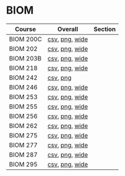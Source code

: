 # BIOM

| Course | Overall | Section |
| ------ | ------- | ------- |
| BIOM 200C | [csv](https://github.com/UCSD-Historical-Enrollment-Data/2025Winter/blob/main/overall/BIOM%20200C.csv), [png](https://raw.githubusercontent.com/UCSD-Historical-Enrollment-Data/2025Winter/main/plot_overall/BIOM%20200C.png), [wide](https://raw.githubusercontent.com/UCSD-Historical-Enrollment-Data/2025Winter/main/plot_overall_wide/BIOM%20200C.png) |  |
| BIOM 202 | [csv](https://github.com/UCSD-Historical-Enrollment-Data/2025Winter/blob/main/overall/BIOM%20202.csv), [png](https://raw.githubusercontent.com/UCSD-Historical-Enrollment-Data/2025Winter/main/plot_overall/BIOM%20202.png), [wide](https://raw.githubusercontent.com/UCSD-Historical-Enrollment-Data/2025Winter/main/plot_overall_wide/BIOM%20202.png) |  |
| BIOM 203B | [csv](https://github.com/UCSD-Historical-Enrollment-Data/2025Winter/blob/main/overall/BIOM%20203B.csv), [png](https://raw.githubusercontent.com/UCSD-Historical-Enrollment-Data/2025Winter/main/plot_overall/BIOM%20203B.png), [wide](https://raw.githubusercontent.com/UCSD-Historical-Enrollment-Data/2025Winter/main/plot_overall_wide/BIOM%20203B.png) |  |
| BIOM 218 | [csv](https://github.com/UCSD-Historical-Enrollment-Data/2025Winter/blob/main/overall/BIOM%20218.csv), [png](https://raw.githubusercontent.com/UCSD-Historical-Enrollment-Data/2025Winter/main/plot_overall/BIOM%20218.png), [wide](https://raw.githubusercontent.com/UCSD-Historical-Enrollment-Data/2025Winter/main/plot_overall_wide/BIOM%20218.png) |  |
| BIOM 242 | [csv](https://github.com/UCSD-Historical-Enrollment-Data/2025Winter/blob/main/overall/BIOM%20242.csv), [png](https://raw.githubusercontent.com/UCSD-Historical-Enrollment-Data/2025Winter/main/plot_overall/BIOM%20242.png) |  |
| BIOM 246 | [csv](https://github.com/UCSD-Historical-Enrollment-Data/2025Winter/blob/main/overall/BIOM%20246.csv), [png](https://raw.githubusercontent.com/UCSD-Historical-Enrollment-Data/2025Winter/main/plot_overall/BIOM%20246.png), [wide](https://raw.githubusercontent.com/UCSD-Historical-Enrollment-Data/2025Winter/main/plot_overall_wide/BIOM%20246.png) |  |
| BIOM 253 | [csv](https://github.com/UCSD-Historical-Enrollment-Data/2025Winter/blob/main/overall/BIOM%20253.csv), [png](https://raw.githubusercontent.com/UCSD-Historical-Enrollment-Data/2025Winter/main/plot_overall/BIOM%20253.png), [wide](https://raw.githubusercontent.com/UCSD-Historical-Enrollment-Data/2025Winter/main/plot_overall_wide/BIOM%20253.png) |  |
| BIOM 255 | [csv](https://github.com/UCSD-Historical-Enrollment-Data/2025Winter/blob/main/overall/BIOM%20255.csv), [png](https://raw.githubusercontent.com/UCSD-Historical-Enrollment-Data/2025Winter/main/plot_overall/BIOM%20255.png), [wide](https://raw.githubusercontent.com/UCSD-Historical-Enrollment-Data/2025Winter/main/plot_overall_wide/BIOM%20255.png) |  |
| BIOM 256 | [csv](https://github.com/UCSD-Historical-Enrollment-Data/2025Winter/blob/main/overall/BIOM%20256.csv), [png](https://raw.githubusercontent.com/UCSD-Historical-Enrollment-Data/2025Winter/main/plot_overall/BIOM%20256.png), [wide](https://raw.githubusercontent.com/UCSD-Historical-Enrollment-Data/2025Winter/main/plot_overall_wide/BIOM%20256.png) |  |
| BIOM 262 | [csv](https://github.com/UCSD-Historical-Enrollment-Data/2025Winter/blob/main/overall/BIOM%20262.csv), [png](https://raw.githubusercontent.com/UCSD-Historical-Enrollment-Data/2025Winter/main/plot_overall/BIOM%20262.png), [wide](https://raw.githubusercontent.com/UCSD-Historical-Enrollment-Data/2025Winter/main/plot_overall_wide/BIOM%20262.png) |  |
| BIOM 275 | [csv](https://github.com/UCSD-Historical-Enrollment-Data/2025Winter/blob/main/overall/BIOM%20275.csv), [png](https://raw.githubusercontent.com/UCSD-Historical-Enrollment-Data/2025Winter/main/plot_overall/BIOM%20275.png), [wide](https://raw.githubusercontent.com/UCSD-Historical-Enrollment-Data/2025Winter/main/plot_overall_wide/BIOM%20275.png) |  |
| BIOM 277 | [csv](https://github.com/UCSD-Historical-Enrollment-Data/2025Winter/blob/main/overall/BIOM%20277.csv), [png](https://raw.githubusercontent.com/UCSD-Historical-Enrollment-Data/2025Winter/main/plot_overall/BIOM%20277.png), [wide](https://raw.githubusercontent.com/UCSD-Historical-Enrollment-Data/2025Winter/main/plot_overall_wide/BIOM%20277.png) |  |
| BIOM 287 | [csv](https://github.com/UCSD-Historical-Enrollment-Data/2025Winter/blob/main/overall/BIOM%20287.csv), [png](https://raw.githubusercontent.com/UCSD-Historical-Enrollment-Data/2025Winter/main/plot_overall/BIOM%20287.png), [wide](https://raw.githubusercontent.com/UCSD-Historical-Enrollment-Data/2025Winter/main/plot_overall_wide/BIOM%20287.png) |  |
| BIOM 295 | [csv](https://github.com/UCSD-Historical-Enrollment-Data/2025Winter/blob/main/overall/BIOM%20295.csv), [png](https://raw.githubusercontent.com/UCSD-Historical-Enrollment-Data/2025Winter/main/plot_overall/BIOM%20295.png), [wide](https://raw.githubusercontent.com/UCSD-Historical-Enrollment-Data/2025Winter/main/plot_overall_wide/BIOM%20295.png) |  |
